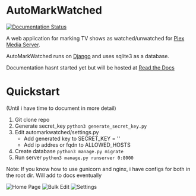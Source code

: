 # AutoMarkWatched
[![Documentation Status](https://readthedocs.org/projects/plexshowsilencer/badge/?version=latest)](http://plexshowsilencer.readthedocs.io/en/latest/?badge=latest)

A web application for marking TV shows as watched/unwatched for [Plex Media Server](https://plex.tv).

AutoMarkWatched runs on [Django](https://www.djangoproject.com/) and uses sqlite3 as a database.

Documentation hasnt started yet but will be hosted at [Read the Docs](http://plexshowsilencer.readthedocs.io/en/latest/)

# Quickstart
(Until i have time to document in more detail)
1. Git clone repo
2. Generate secret_key `python3 generate_secret_key.py`
3. Edit automarkwatched/settings.py
   * Add generated key to SECRET_KEY = '<here>'
   * Add ip addres or fqdn to ALLOWED_HOSTS
4. Create database `python3 manage.py migrate`
5. Run server `python3 manage.py runserver 0:8000`

Note: If you know how to use gunicorn and nginx, i have configs for both in the root dir. Will add to docs eventually 

![Home Page](https://i.imgur.com/OO8RFnr.png "Home Page")
![Bulk Edit](https://i.imgur.com/14FYTC7.png "Bulk Edit")
![Settings](https://i.imgur.com/eBphkjw.png "Settings")
